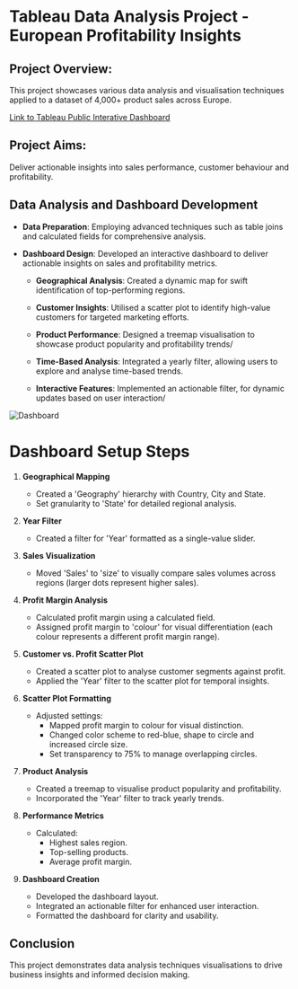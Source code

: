 # Tableau Data Analysis Project - European Profitability Insights

## Project Overview:
This project showcases various data analysis and visualisation techniques applied to a dataset of 4,000+ product sales across Europe. 

[Link to Tableau Public Interative Dashboard](https://public.tableau.com/app/profile/sonali.tejura/viz/EuropeanProfitabilityInsightsTechnologyOfficeSuppliesandFurniture/EuropeanProfitabilityInsightsTechnologyOfficeSuppliesandFurniture?publish=yes) 

## Project Aims:
Deliver actionable insights into sales performance, customer behaviour and profitability. 

## Data Analysis and Dashboard Development

- **Data Preparation**: Employing advanced techniques such as table joins and calculated fields for comprehensive analysis.

- **Dashboard Design**: Developed an interactive dashboard to deliver actionable insights on sales and profitability metrics.

  - **Geographical Analysis**: Created a dynamic map for swift identification of top-performing regions.
  
  - **Customer Insights**: Utilised a scatter plot to identify high-value customers for targeted marketing efforts.
  
  - **Product Performance**: Designed a treemap visualisation to showcase product popularity and profitability trends/
  
  - **Time-Based Analysis**: Integrated a yearly filter, allowing users to explore and analyse time-based trends.
  
  - **Interactive Features**: Implemented an actionable filter, for dynamic updates based on user interaction/

![Dashboard](https://github.com/sonalitejura/portfolio-projects/assets/172199569/5470760b-2d06-4eca-aa64-78e4916be264)


# Dashboard Setup Steps

1. **Geographical Mapping**
   - Created a 'Geography' hierarchy with Country, City and State.
   - Set granularity to 'State' for detailed regional analysis.

2. **Year Filter**
   - Created a filter for 'Year' formatted as a single-value slider.

3. **Sales Visualization**
   - Moved 'Sales' to 'size' to visually compare sales volumes across regions (larger dots represent higher sales).

4. **Profit Margin Analysis**
   - Calculated profit margin using a calculated field.
   - Assigned profit margin to 'colour' for visual differentiation (each colour represents a different profit margin range).

5. **Customer vs. Profit Scatter Plot**
   - Created a scatter plot to analyse customer segments against profit.
   - Applied the 'Year' filter to the scatter plot for temporal insights.

6. **Scatter Plot Formatting**
   - Adjusted settings:
     - Mapped profit margin to colour for visual distinction.
     - Changed color scheme to red-blue, shape to circle and increased circle size.
     - Set transparency to 75% to manage overlapping circles.

7. **Product Analysis**
   - Created a treemap to visualise product popularity and profitability.
   - Incorporated the 'Year' filter to track yearly trends.

8. **Performance Metrics**
   - Calculated:
     - Highest sales region.
     - Top-selling products.
     - Average profit margin.

9. **Dashboard Creation**
   - Developed the dashboard layout.
   - Integrated an actionable filter for enhanced user interaction.
   - Formatted the dashboard for clarity and usability.

## Conclusion
This project demonstrates data analysis techniques visualisations to drive business insights and informed decision making. 
